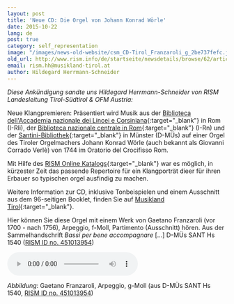 ```yaml
---
layout: post
title: 'Neue CD: Die Orgel von Johann Konrad Wörle'
date: 2015-10-22
lang: de
post: true
category: self_representation
image: "/images/news-old-website/csm_CD-Tirol_Franzaroli_g_2be737fefc.jpg"
old_url: http://www.rism.info/de/startseite/newsdetails/browse/62/article/64/new-cd-of-music-for-johann-konrad-woerles-organs.html
email: rism.hh@musikland-tirol.at
author: Hildegard Herrmann-Schneider
---
```


_Diese Ankündigung sandte uns Hildegard Herrmann-Schneider von RISM Landesleitung Tirol-Südtirol & OFM Austria:_

Neue Klangpremieren: Präsentiert wird Musik aus der [Biblioteca dell'Accademia nazionale dei Lincei e Corsiniana](https://opac.rism.info/search?View=rism&siglum=I-Rli){:target="_blank"} in Rom (I-Rli), der [Biblioteca nazionale centrale in Rom](https://opac.rism.info/search?View=rism&siglum=I-Rn){:target="_blank"} (I-Rn) und der [Santini-Bibliothek](https://opac.rism.info/search?View=rism&siglum=D-M%C3%9Cs){:target="_blank"} in Münster (D-MÜs) auf einer Orgel des Tiroler Orgelmachers Johann Konrad Wörle (auch bekannt als Giovanni Corrado Verlè) von 1744 im Oratorio del Crocifisso Rom.

Mit Hilfe des [RISM Online Katalogs](https://opac.rism.info/metaopac/start.do?View=rism){:target="_blank"} war es möglich, in kürzester Zeit das passende Repertoire für ein Klangporträt dieer für ihren Erbauer so typischen orgel ausfindig zu machen.

Weitere Information zur CD, inklusive Tonbeispielen und einem Ausschnitt aus dem 96-seitigen Booklet, finden Sie auf [Musikland Tirol](http://cdeditionen.musikland-tirol.at/content/cd-editionen-2015/klingende-kostbarkeiten-aus-tirol-94.html){:target="_blank"}.

Hier können Sie diese Orgel mit einem Werk von Gaetano Franzaroli (vor 1700 - nach 1756), Arpeggio, f-Moll, Partimento (Ausschnitt) hören. Aus der Sammelhandschrift _Bassi per bene accompagnare_ […] D-MÜs SANT Hs 1540 ([RISM ID no. 451013954](https://opac.rism.info/search?id=451013954 "external-link-new-window"))

<audio controls>
<source src="http://cdeditionen.musikland-tirol.at/store/7d/f8/10/13/w7df810130f0f201c182150850216021/kost94_cd1_track09.mp3" type="audio/mpeg">
Your browser does not support the audio element.
</source></audio>

_Abbildung_: Gaetano Franzaroli, Arpeggio, g-Moll (aus D-MÜs SANT Hs 1540, [RISM ID no. 451013954](http://rism.info/http:// "external-link-new-window"))

